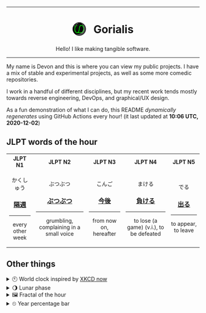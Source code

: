 ***

<h1 align="center">
<sub>
    <img src="readme/resources/avatar.png" height="36">
</sub>
&nbsp;
Gorialis
</h1>
<p align="center">
Hello! I like making tangible software.
</p>

***

My name is Devon and this is where you can view my public projects. I have a mix of stable and experimental projects, as well as some more comedic repositories.

I work in a handful of different disciplines, but my recent work tends mostly towards reverse engineering, DevOps, and graphical/UX design.

As a fun demonstration of what I can do, this README *dynamically regenerates* using GitHub Actions every hour! (it last updated at **10:06 UTC, 2020-12-02**)

<h2>JLPT words of the hour</h2>
<table>
    <tr>
        <th>JLPT N1</th>
        <th>JLPT N2</th>
        <th>JLPT N3</th>
        <th>JLPT N4</th>
        <th>JLPT N5</th>
    </tr>
    <tr>
        <td>
            <p align="center">かくしゅう</p>
            <h3 align="center"><b><a href="https://jisho.org/search/%E9%9A%94%E9%80%B1">隔週</a></b></h3>
            <hr>
            <p align="center">every other week</p>
        </td>
        <td>
            <p align="center">ぶつぶつ</p>
            <h3 align="center"><b><a href="https://jisho.org/search/%E3%81%B6%E3%81%A4%E3%81%B6%E3%81%A4">ぶつぶつ</a></b></h3>
            <hr>
            <p align="center">grumbling,<wbr> complaining in a small voice</p>
        </td>
        <td>
            <p align="center">こんご</p>
            <h3 align="center"><b><a href="https://jisho.org/search/%E4%BB%8A%E5%BE%8C">今後</a></b></h3>
            <hr>
            <p align="center">from now on,<wbr> hereafter</p>
        </td>
        <td>
            <p align="center">まける</p>
            <h3 align="center"><b><a href="https://jisho.org/search/%E8%B2%A0%E3%81%91%E3%82%8B">負ける</a></b></h3>
            <hr>
            <p align="center">to lose (a game) (v.i.),<wbr> to be defeated</p>
        </td>
        <td>
            <p align="center">でる</p>
            <h3 align="center"><b><a href="https://jisho.org/search/%E5%87%BA%E3%82%8B">出る</a></b></h3>
            <hr>
            <p align="center">to appear,<wbr> to leave</p>
        </td>
    </tr>
</table>

<h2>Other things</h2>
<details>
<summary>🕙  World clock inspired by <a href="https://xkcd.com/now">XKCD now</a></summary>

> <img src="generated/now.png" width="512">

</details>
<details>
<summary>🌖 Lunar phase</summary>

The moon is approximately 60.54% through its phase (Waning Gibbous).

</details>
<details>
<summary>&#x1f5bc; Fractal of the hour</summary>

> <img src="generated/fractal.png" width="512">

</details>
<details>
<summary>&#x23f2; Year percentage bar</summary>
<pre><code>2020 [██████████████████▁▁] 91.92%</code></pre>
</details>
